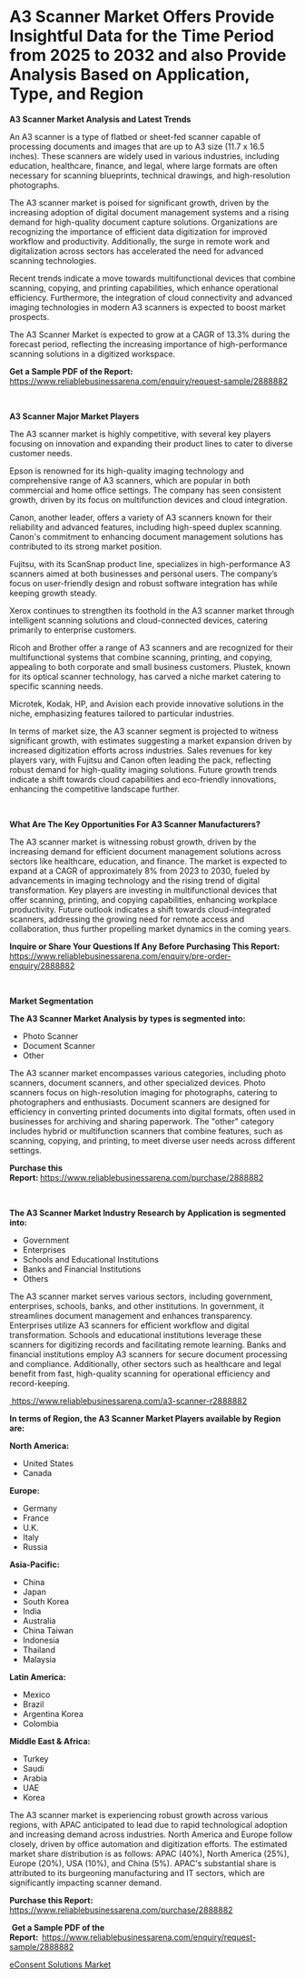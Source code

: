 <p><h1>A3 Scanner Market Offers Provide Insightful Data for the Time Period from 2025 to 2032 and also Provide Analysis Based on Application, Type, and Region</h1></p><p><strong>A3 Scanner Market Analysis and Latest Trends</strong></p>
<p><p>An A3 scanner is a type of flatbed or sheet-fed scanner capable of processing documents and images that are up to A3 size (11.7 x 16.5 inches). These scanners are widely used in various industries, including education, healthcare, finance, and legal, where large formats are often necessary for scanning blueprints, technical drawings, and high-resolution photographs.</p><p>The A3 scanner market is poised for significant growth, driven by the increasing adoption of digital document management systems and a rising demand for high-quality document capture solutions. Organizations are recognizing the importance of efficient data digitization for improved workflow and productivity. Additionally, the surge in remote work and digitalization across sectors has accelerated the need for advanced scanning technologies.</p><p>Recent trends indicate a move towards multifunctional devices that combine scanning, copying, and printing capabilities, which enhance operational efficiency. Furthermore, the integration of cloud connectivity and advanced imaging technologies in modern A3 scanners is expected to boost market prospects.</p><p>The A3 Scanner Market is expected to grow at a CAGR of 13.3% during the forecast period, reflecting the increasing importance of high-performance scanning solutions in a digitized workspace.</p></p>
<p><strong>Get a Sample PDF of the Report:&nbsp;</strong> <a href="https://www.reliablebusinessarena.com/enquiry/request-sample/2888882?utm_campaign=2515&utm_medium=2&utm_source=Github&utm_content=ia&utm_term=14032025&utm_id=a3-scanner">https://www.reliablebusinessarena.com/enquiry/request-sample/2888882</a></p>
<p>&nbsp;</p>
<p><strong>A3 Scanner Major Market Players</strong></p>
<p><p>The A3 scanner market is highly competitive, with several key players focusing on innovation and expanding their product lines to cater to diverse customer needs. </p><p>Epson is renowned for its high-quality imaging technology and comprehensive range of A3 scanners, which are popular in both commercial and home office settings. The company has seen consistent growth, driven by its focus on multifunction devices and cloud integration. </p><p>Canon, another leader, offers a variety of A3 scanners known for their reliability and advanced features, including high-speed duplex scanning. Canon's commitment to enhancing document management solutions has contributed to its strong market position. </p><p>Fujitsu, with its ScanSnap product line, specializes in high-performance A3 scanners aimed at both businesses and personal users. The company’s focus on user-friendly design and robust software integration has while keeping growth steady. </p><p>Xerox continues to strengthen its foothold in the A3 scanner market through intelligent scanning solutions and cloud-connected devices, catering primarily to enterprise customers. </p><p>Ricoh and Brother offer a range of A3 scanners and are recognized for their multifunctional systems that combine scanning, printing, and copying, appealing to both corporate and small business customers. Plustek, known for its optical scanner technology, has carved a niche market catering to specific scanning needs.</p><p>Microtek, Kodak, HP, and Avision each provide innovative solutions in the niche, emphasizing features tailored to particular industries.</p><p>In terms of market size, the A3 scanner segment is projected to witness significant growth, with estimates suggesting a market expansion driven by increased digitization efforts across industries. Sales revenues for key players vary, with Fujitsu and Canon often leading the pack, reflecting robust demand for high-quality imaging solutions. Future growth trends indicate a shift towards cloud capabilities and eco-friendly innovations, enhancing the competitive landscape further.</p></p>
<p>&nbsp;</p>
<p><strong>What Are The Key Opportunities For A3 Scanner Manufacturers?</strong></p>
<p><p>The A3 scanner market is witnessing robust growth, driven by the increasing demand for efficient document management solutions across sectors like healthcare, education, and finance. The market is expected to expand at a CAGR of approximately 8% from 2023 to 2030, fueled by advancements in imaging technology and the rising trend of digital transformation. Key players are investing in multifunctional devices that offer scanning, printing, and copying capabilities, enhancing workplace productivity. Future outlook indicates a shift towards cloud-integrated scanners, addressing the growing need for remote access and collaboration, thus further propelling market dynamics in the coming years.</p></p>
<p><strong>Inquire or Share Your Questions If Any Before Purchasing This Report:</strong> <a href="https://www.reliablebusinessarena.com/enquiry/pre-order-enquiry/2888882?utm_campaign=2515&utm_medium=2&utm_source=Github&utm_content=ia&utm_term=14032025&utm_id=a3-scanner">https://www.reliablebusinessarena.com/enquiry/pre-order-enquiry/2888882</a></p>
<p>&nbsp;</p>
<p><strong>Market Segmentation</strong></p>
<p><strong>The A3 Scanner Market Analysis by types is segmented into:</strong></p>
<p><ul><li>Photo Scanner</li><li>Document Scanner</li><li>Other</li></ul></p>
<p><p>The A3 scanner market encompasses various categories, including photo scanners, document scanners, and other specialized devices. Photo scanners focus on high-resolution imaging for photographs, catering to photographers and enthusiasts. Document scanners are designed for efficiency in converting printed documents into digital formats, often used in businesses for archiving and sharing paperwork. The "other" category includes hybrid or multifunction scanners that combine features, such as scanning, copying, and printing, to meet diverse user needs across different settings.</p></p>
<p><strong>Purchase this Report:&nbsp;</strong><a href="https://www.reliablebusinessarena.com/purchase/2888882?utm_campaign=2515&utm_medium=2&utm_source=Github&utm_content=ia&utm_term=14032025&utm_id=a3-scanner">https://www.reliablebusinessarena.com/purchase/2888882</a></p>
<p>&nbsp;</p>
<p><strong>The A3 Scanner Market Industry Research by Application is segmented into:</strong></p>
<p><ul><li>Government</li><li>Enterprises</li><li>Schools and Educational Institutions</li><li>Banks and Financial Institutions</li><li>Others</li></ul></p>
<p><p>The A3 scanner market serves various sectors, including government, enterprises, schools, banks, and other institutions. In government, it streamlines document management and enhances transparency. Enterprises utilize A3 scanners for efficient workflow and digital transformation. Schools and educational institutions leverage these scanners for digitizing records and facilitating remote learning. Banks and financial institutions employ A3 scanners for secure document processing and compliance. Additionally, other sectors such as healthcare and legal benefit from fast, high-quality scanning for operational efficiency and record-keeping.</p></p>
<p><a href="https://www.reliablebusinessarena.com/a3-scanner-r2888882?utm_campaign=2515&utm_medium=2&utm_source=Github&utm_content=ia&utm_term=14032025&utm_id=a3-scanner">&nbsp;https://www.reliablebusinessarena.com/a3-scanner-r2888882</a></p>
<p><strong>In terms of Region, the A3 Scanner Market Players available by Region are:</strong></p>
<p>
    <p> <strong> North America: </strong>
        <ul>
            <li>United States</li>
            <li>Canada</li>
        </ul>
        </p> 
    <p> <strong> Europe: </strong>
        <ul>
            <li>Germany</li>
            <li>France</li>
            <li>U.K.</li>
            <li>Italy</li>
            <li>Russia</li>
        </ul>
        </p> 
    <p> <strong> Asia-Pacific: </strong>
        <ul>
            <li>China</li>
            <li>Japan</li>
            <li>South Korea</li>
            <li>India</li>
            <li>Australia</li>
            <li>China Taiwan</li>
            <li>Indonesia</li>
            <li>Thailand</li>
            <li>Malaysia</li>
        </ul>
        </p> 
    <p> <strong> Latin America: </strong>
        <ul>
            <li>Mexico</li>
            <li>Brazil</li>
            <li>Argentina Korea</li>
            <li>Colombia</li>
        </ul>
        </p> 
    <p> <strong> Middle East & Africa: </strong>
        <ul>
            <li>Turkey</li>
            <li>Saudi</li>
            <li>Arabia</li>
            <li>UAE</li>
            <li>Korea</li>
        </ul>
    </p>
    </p>
<p><p>The A3 scanner market is experiencing robust growth across various regions, with APAC anticipated to lead due to rapid technological adoption and increasing demand across industries. North America and Europe follow closely, driven by office automation and digitization efforts. The estimated market share distribution is as follows: APAC (40%), North America (25%), Europe (20%), USA (10%), and China (5%). APAC's substantial share is attributed to its burgeoning manufacturing and IT sectors, which are significantly impacting scanner demand.</p></p>
<p><strong>Purchase this Report: </strong><a href="https://www.reliablebusinessarena.com/purchase/2888882?utm_campaign=2515&utm_medium=2&utm_source=Github&utm_content=ia&utm_term=14032025&utm_id=a3-scanner">https://www.reliablebusinessarena.com/purchase/2888882</a></p>
<p>&nbsp;<strong>Get a Sample PDF of the Report:&nbsp;&nbsp;</strong><a href="https://www.reliablebusinessarena.com/enquiry/request-sample/2888882?utm_campaign=2515&utm_medium=2&utm_source=Github&utm_content=ia&utm_term=14032025&utm_id=a3-scanner">https://www.reliablebusinessarena.com/enquiry/request-sample/2888882</a></p>
<p><strong></strong></p>
<p><p><a href="https://github.com/barnickclara79/Market-Research-Report-List-1/blob/main/econsent-solutions-market.md?utm_campaign=2515&utm_medium=2&utm_source=Github&utm_content=ia&utm_term=14032025&utm_id=a3-scanner">eConsent Solutions Market</a></p></p>